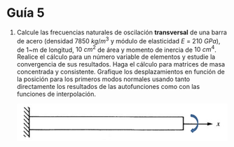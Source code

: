 # Guía 5

1. Calcule las frecuencias naturales de oscilación **transversal** de una
barra de acero (densidad $7850~kg/m^3$ y módulo de elasticidad 
$E~=~210~GPa$), de 1~m de longitud, $10~cm^2$ de área y momento de inercia
de $10~cm^4$. Realice el cálculo para un número variable de
elementos y estudie la convergencia de sus resultados. Haga el cálculo
para matrices de masa concentrada y consistente. Grafique los
desplazamientos en función de la posición para los primeros modos
normales usando tanto directamente los resultados de las autofunciones 
como con las funciones de interpolación.

    ![Imagen 5-1](./img/img-5-1.png "Ejercicio 5-1")

